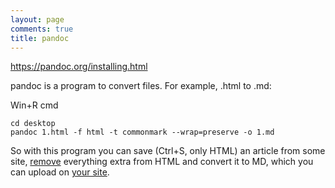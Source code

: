 ```yaml
---
layout: page
comments: true
title: pandoc
---
```


<https://pandoc.org/installing.html>

pandoc is a program to convert files. For example, .html to .md:

Win+R cmd

```
cd desktop
pandoc 1.html -f html -t commonmark --wrap=preserve -o 1.md
```

So with this program you can save (Ctrl+S, only HTML) an article from some site, [remove](https://notepad-plus-plus.org/downloads/) everything extra from HTML and convert it to MD, which you can upload on [your site](/en/jekyll).